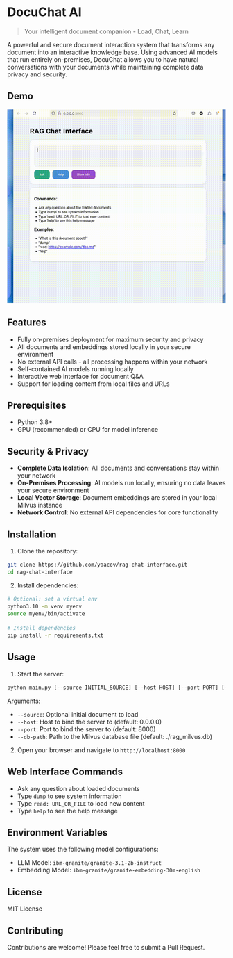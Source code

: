 # DocuChat AI

> Your intelligent document companion - Load, Chat, Learn

A powerful and secure document interaction system that transforms any document into an interactive knowledge base. Using advanced AI models that run entirely on-premises, DocuChat allows you to have natural conversations with your documents while maintaining complete data privacy and security.

## Demo

![Demo GIF](static/rag.gif)

## Features

- Fully on-premises deployment for maximum security and privacy
- All documents and embeddings stored locally in your secure environment
- No external API calls - all processing happens within your network
- Self-contained AI models running locally
- Interactive web interface for document Q&A
- Support for loading content from local files and URLs

## Prerequisites

- Python 3.8+
- GPU (recommended) or CPU for model inference

## Security & Privacy

- **Complete Data Isolation**: All documents and conversations stay within your network
- **On-Premises Processing**: AI models run locally, ensuring no data leaves your secure environment
- **Local Vector Storage**: Document embeddings are stored in your local Milvus instance
- **Network Control**: No external API dependencies for core functionality

## Installation

1. Clone the repository:
```bash
git clone https://github.com/yaacov/rag-chat-interface.git
cd rag-chat-interface
```

2. Install dependencies:
```bash
# Optional: set a virtual env
python3.10 -m venv myenv
source myenv/bin/activate

# Install dependencies
pip install -r requirements.txt
```

## Usage

1. Start the server:
```bash
python main.py [--source INITIAL_SOURCE] [--host HOST] [--port PORT] [--db-path DB_PATH]
```

Arguments:
- `--source`: Optional initial document to load
- `--host`: Host to bind the server to (default: 0.0.0.0)
- `--port`: Port to bind the server to (default: 8000)
- `--db-path`: Path to the Milvus database file (default: ./rag_milvus.db)

2. Open your browser and navigate to `http://localhost:8000`

## Web Interface Commands

- Ask any question about loaded documents
- Type `dump` to see system information
- Type `read: URL_OR_FILE` to load new content
- Type `help` to see the help message

## Environment Variables

The system uses the following model configurations:
- LLM Model: `ibm-granite/granite-3.1-2b-instruct`
- Embedding Model: `ibm-granite/granite-embedding-30m-english`

## License

MIT License

## Contributing

Contributions are welcome! Please feel free to submit a Pull Request.
